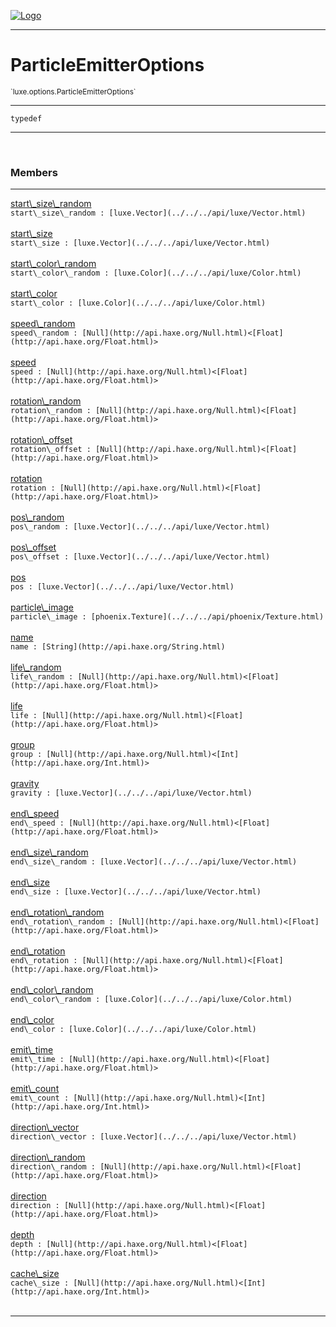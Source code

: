 
[![Logo](../../../images/logo.png)](../../../api/index.html)

---


<h1>ParticleEmitterOptions</h1>
<small>`luxe.options.ParticleEmitterOptions`</small>



<hr/>

`typedef`
<hr/>


&nbsp;
&nbsp;




<h3>Members</h3> <hr/><span class="member apipage">
                <a name="start_size_random"><a class="lift" href="#start_size_random">start\_size\_random</a></a><div class="clear"></div>
                <code class="signature apipage">start\_size\_random : [luxe.Vector](../../../api/luxe/Vector.html)</code><br/></span>
            <span class="small_desc_flat"></span><br/><span class="member apipage">
                <a name="start_size"><a class="lift" href="#start_size">start\_size</a></a><div class="clear"></div>
                <code class="signature apipage">start\_size : [luxe.Vector](../../../api/luxe/Vector.html)</code><br/></span>
            <span class="small_desc_flat"></span><br/><span class="member apipage">
                <a name="start_color_random"><a class="lift" href="#start_color_random">start\_color\_random</a></a><div class="clear"></div>
                <code class="signature apipage">start\_color\_random : [luxe.Color](../../../api/luxe/Color.html)</code><br/></span>
            <span class="small_desc_flat"></span><br/><span class="member apipage">
                <a name="start_color"><a class="lift" href="#start_color">start\_color</a></a><div class="clear"></div>
                <code class="signature apipage">start\_color : [luxe.Color](../../../api/luxe/Color.html)</code><br/></span>
            <span class="small_desc_flat"></span><br/><span class="member apipage">
                <a name="speed_random"><a class="lift" href="#speed_random">speed\_random</a></a><div class="clear"></div>
                <code class="signature apipage">speed\_random : [Null](http://api.haxe.org/Null.html)&lt;[Float](http://api.haxe.org/Float.html)&gt;</code><br/></span>
            <span class="small_desc_flat"></span><br/><span class="member apipage">
                <a name="speed"><a class="lift" href="#speed">speed</a></a><div class="clear"></div>
                <code class="signature apipage">speed : [Null](http://api.haxe.org/Null.html)&lt;[Float](http://api.haxe.org/Float.html)&gt;</code><br/></span>
            <span class="small_desc_flat"></span><br/><span class="member apipage">
                <a name="rotation_random"><a class="lift" href="#rotation_random">rotation\_random</a></a><div class="clear"></div>
                <code class="signature apipage">rotation\_random : [Null](http://api.haxe.org/Null.html)&lt;[Float](http://api.haxe.org/Float.html)&gt;</code><br/></span>
            <span class="small_desc_flat"></span><br/><span class="member apipage">
                <a name="rotation_offset"><a class="lift" href="#rotation_offset">rotation\_offset</a></a><div class="clear"></div>
                <code class="signature apipage">rotation\_offset : [Null](http://api.haxe.org/Null.html)&lt;[Float](http://api.haxe.org/Float.html)&gt;</code><br/></span>
            <span class="small_desc_flat"></span><br/><span class="member apipage">
                <a name="rotation"><a class="lift" href="#rotation">rotation</a></a><div class="clear"></div>
                <code class="signature apipage">rotation : [Null](http://api.haxe.org/Null.html)&lt;[Float](http://api.haxe.org/Float.html)&gt;</code><br/></span>
            <span class="small_desc_flat"></span><br/><span class="member apipage">
                <a name="pos_random"><a class="lift" href="#pos_random">pos\_random</a></a><div class="clear"></div>
                <code class="signature apipage">pos\_random : [luxe.Vector](../../../api/luxe/Vector.html)</code><br/></span>
            <span class="small_desc_flat"></span><br/><span class="member apipage">
                <a name="pos_offset"><a class="lift" href="#pos_offset">pos\_offset</a></a><div class="clear"></div>
                <code class="signature apipage">pos\_offset : [luxe.Vector](../../../api/luxe/Vector.html)</code><br/></span>
            <span class="small_desc_flat"></span><br/><span class="member apipage">
                <a name="pos"><a class="lift" href="#pos">pos</a></a><div class="clear"></div>
                <code class="signature apipage">pos : [luxe.Vector](../../../api/luxe/Vector.html)</code><br/></span>
            <span class="small_desc_flat"></span><br/><span class="member apipage">
                <a name="particle_image"><a class="lift" href="#particle_image">particle\_image</a></a><div class="clear"></div>
                <code class="signature apipage">particle\_image : [phoenix.Texture](../../../api/phoenix/Texture.html)</code><br/></span>
            <span class="small_desc_flat"></span><br/><span class="member apipage">
                <a name="name"><a class="lift" href="#name">name</a></a><div class="clear"></div>
                <code class="signature apipage">name : [String](http://api.haxe.org/String.html)</code><br/></span>
            <span class="small_desc_flat"></span><br/><span class="member apipage">
                <a name="life_random"><a class="lift" href="#life_random">life\_random</a></a><div class="clear"></div>
                <code class="signature apipage">life\_random : [Null](http://api.haxe.org/Null.html)&lt;[Float](http://api.haxe.org/Float.html)&gt;</code><br/></span>
            <span class="small_desc_flat"></span><br/><span class="member apipage">
                <a name="life"><a class="lift" href="#life">life</a></a><div class="clear"></div>
                <code class="signature apipage">life : [Null](http://api.haxe.org/Null.html)&lt;[Float](http://api.haxe.org/Float.html)&gt;</code><br/></span>
            <span class="small_desc_flat"></span><br/><span class="member apipage">
                <a name="group"><a class="lift" href="#group">group</a></a><div class="clear"></div>
                <code class="signature apipage">group : [Null](http://api.haxe.org/Null.html)&lt;[Int](http://api.haxe.org/Int.html)&gt;</code><br/></span>
            <span class="small_desc_flat"></span><br/><span class="member apipage">
                <a name="gravity"><a class="lift" href="#gravity">gravity</a></a><div class="clear"></div>
                <code class="signature apipage">gravity : [luxe.Vector](../../../api/luxe/Vector.html)</code><br/></span>
            <span class="small_desc_flat"></span><br/><span class="member apipage">
                <a name="end_speed"><a class="lift" href="#end_speed">end\_speed</a></a><div class="clear"></div>
                <code class="signature apipage">end\_speed : [Null](http://api.haxe.org/Null.html)&lt;[Float](http://api.haxe.org/Float.html)&gt;</code><br/></span>
            <span class="small_desc_flat"></span><br/><span class="member apipage">
                <a name="end_size_random"><a class="lift" href="#end_size_random">end\_size\_random</a></a><div class="clear"></div>
                <code class="signature apipage">end\_size\_random : [luxe.Vector](../../../api/luxe/Vector.html)</code><br/></span>
            <span class="small_desc_flat"></span><br/><span class="member apipage">
                <a name="end_size"><a class="lift" href="#end_size">end\_size</a></a><div class="clear"></div>
                <code class="signature apipage">end\_size : [luxe.Vector](../../../api/luxe/Vector.html)</code><br/></span>
            <span class="small_desc_flat"></span><br/><span class="member apipage">
                <a name="end_rotation_random"><a class="lift" href="#end_rotation_random">end\_rotation\_random</a></a><div class="clear"></div>
                <code class="signature apipage">end\_rotation\_random : [Null](http://api.haxe.org/Null.html)&lt;[Float](http://api.haxe.org/Float.html)&gt;</code><br/></span>
            <span class="small_desc_flat"></span><br/><span class="member apipage">
                <a name="end_rotation"><a class="lift" href="#end_rotation">end\_rotation</a></a><div class="clear"></div>
                <code class="signature apipage">end\_rotation : [Null](http://api.haxe.org/Null.html)&lt;[Float](http://api.haxe.org/Float.html)&gt;</code><br/></span>
            <span class="small_desc_flat"></span><br/><span class="member apipage">
                <a name="end_color_random"><a class="lift" href="#end_color_random">end\_color\_random</a></a><div class="clear"></div>
                <code class="signature apipage">end\_color\_random : [luxe.Color](../../../api/luxe/Color.html)</code><br/></span>
            <span class="small_desc_flat"></span><br/><span class="member apipage">
                <a name="end_color"><a class="lift" href="#end_color">end\_color</a></a><div class="clear"></div>
                <code class="signature apipage">end\_color : [luxe.Color](../../../api/luxe/Color.html)</code><br/></span>
            <span class="small_desc_flat"></span><br/><span class="member apipage">
                <a name="emit_time"><a class="lift" href="#emit_time">emit\_time</a></a><div class="clear"></div>
                <code class="signature apipage">emit\_time : [Null](http://api.haxe.org/Null.html)&lt;[Float](http://api.haxe.org/Float.html)&gt;</code><br/></span>
            <span class="small_desc_flat"></span><br/><span class="member apipage">
                <a name="emit_count"><a class="lift" href="#emit_count">emit\_count</a></a><div class="clear"></div>
                <code class="signature apipage">emit\_count : [Null](http://api.haxe.org/Null.html)&lt;[Int](http://api.haxe.org/Int.html)&gt;</code><br/></span>
            <span class="small_desc_flat"></span><br/><span class="member apipage">
                <a name="direction_vector"><a class="lift" href="#direction_vector">direction\_vector</a></a><div class="clear"></div>
                <code class="signature apipage">direction\_vector : [luxe.Vector](../../../api/luxe/Vector.html)</code><br/></span>
            <span class="small_desc_flat"></span><br/><span class="member apipage">
                <a name="direction_random"><a class="lift" href="#direction_random">direction\_random</a></a><div class="clear"></div>
                <code class="signature apipage">direction\_random : [Null](http://api.haxe.org/Null.html)&lt;[Float](http://api.haxe.org/Float.html)&gt;</code><br/></span>
            <span class="small_desc_flat"></span><br/><span class="member apipage">
                <a name="direction"><a class="lift" href="#direction">direction</a></a><div class="clear"></div>
                <code class="signature apipage">direction : [Null](http://api.haxe.org/Null.html)&lt;[Float](http://api.haxe.org/Float.html)&gt;</code><br/></span>
            <span class="small_desc_flat"></span><br/><span class="member apipage">
                <a name="depth"><a class="lift" href="#depth">depth</a></a><div class="clear"></div>
                <code class="signature apipage">depth : [Null](http://api.haxe.org/Null.html)&lt;[Float](http://api.haxe.org/Float.html)&gt;</code><br/></span>
            <span class="small_desc_flat"></span><br/><span class="member apipage">
                <a name="cache_size"><a class="lift" href="#cache_size">cache\_size</a></a><div class="clear"></div>
                <code class="signature apipage">cache\_size : [Null](http://api.haxe.org/Null.html)&lt;[Int](http://api.haxe.org/Int.html)&gt;</code><br/></span>
            <span class="small_desc_flat"></span><br/>



<hr/>

&nbsp;
&nbsp;
&nbsp;
&nbsp;